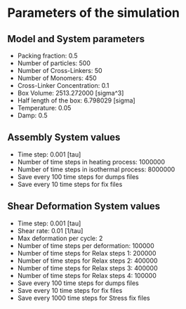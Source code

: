 # Parameters of the simulation


## Model and System parameters

- Packing fraction: 0.5
- Number of particles: 500
- Number of Cross-Linkers: 50
- Number of Monomers: 450
- Cross-Linker Concentration: 0.1
- Box Volume: 2513.272000 [sigma^3]
- Half length of the box: 6.798029 [sigma]
- Temperature: 0.05
- Damp: 0.5

 ## Assembly System values 

- Time step: 0.001 [tau]
- Number of time steps in heating process: 1000000
- Number of time steps in isothermal process: 8000000
- Save every 100 time steps for dumps files
- Save every 10 time steps for fix files

 ## Shear Deformation System values 

- Time step: 0.001 [tau]
- Shear rate: 0.01 [1/tau]
- Max deformation per cycle: 2
- Number of time steps per deformation: 100000
- Number of time steps for Relax steps 1: 200000
- Number of time steps for Relax steps 2: 400000
- Number of time steps for Relax steps 3: 400000
- Number of time steps for Relax steps 4: 100000
- Save every 100 time steps for dumps files
- Save every 10 time steps for fix files
- Save every 1000 time steps for Stress fix files
